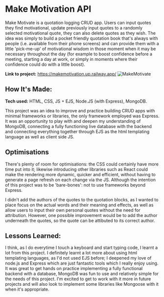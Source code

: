 # Make Motivation API

Make Motivate is a quotation logging CRUD app. Users can input quotes they find motivational, update previously input quotes to a randomly selected motivational quote, they can also delete quotes as they wish. The idea was simply to build a pocket friendly quotation book that's always with people (i.e. available from their phone screens) and can provide them with a little 'pick-me-up' of motivational wisdom in those moment when it may be necessary throughout the day (for example to boost confidence before a meeting, starting a day at work, or simply in moments where their confidence could do with a little boost).

**Link to project:** https://makemotivation.up.railway.app/
![MakeMotivate](https://user-images.githubusercontent.com/88390425/203508582-9a7ba302-d8ca-4f2d-97fb-ff976a1e12a0.jpg)



## How It's Made:

**Tech used:** HTML, CSS, JS + EJS, Node.JS (with Express), MongoDB.

This project was an idea to improve and practice building CRUD apps with minimal frameworks or libraries, the only framework employed was Express. It was an opportunity to play with and deepen my understanding of MongoDB, connecting a fully functioning live database with the backend and connecting everything together through EJS as the html templating language as well as client side JS.

## Optimisations
There's plenty of room for optimisations: the CSS could certainly have more time put into it; likewise introducing other libraries such as React could make the rendering more dynamic, quicker and efficient, without having to generate a page refresh on each change via the JS. Although the intention of this project was to be 'bare-bones': not to use frameworks beyond Express.

I didn't add the authors of the quotes to the quotation blocks, as I wanted to place focus on the actual words and their meaning and effects, as well as allow users to input their own personal quotes without the need for attribution. However, one possible improvement would be to add the author underneath the quotes, so the quote can be attibuted to its correct author.

## Lessons Learned:

I think, as I do everytime I touch a keyboard and start typing code, I learnt a lot from this project. I definitely learnt a lot more about using html templating languages, as I'd not used EJS before; I deepened my love of node.js and Express which are just fantastic tools which I really enjoy using. It was great to get hands on practice implementing a fully functional backend with a database, MongoDB was fun to use and relatively simple for the needs of this project. I'm excited to get to work with it more in future projects and will also look to implement some libraries like Mongoose with it when it's appropriate.
